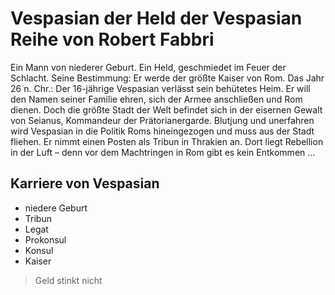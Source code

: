 # Vespasian der Held der Vespasian Reihe von Robert Fabbri
Ein Mann von niederer Geburt.
Ein Held, geschmiedet im Feuer der Schlacht.
Seine Bestimmung: Er werde der größte Kaiser von Rom.
Das Jahr 26 n. Chr.: Der 16-jährige Vespasian verlässt sein behütetes Heim. Er will den Namen seiner Familie ehren, sich der Armee anschließen und Rom dienen. 
Doch die größte Stadt der Welt befindet sich in der eisernen Gewalt von Seianus, Kommandeur der Prätorianergarde.
Blutjung und unerfahren wird Vespasian in die Politik Roms hineingezogen und muss aus der Stadt fliehen. 
Er nimmt einen Posten als Tribun in Thrakien an. Dort liegt Rebellion in der Luft – denn vor dem Machtringen in Rom gibt es kein Entkommen …

## Karriere von Vespasian
* niedere Geburt
* Tribun
* Legat
* Prokonsul
* Konsul
* Kaiser

> Geld stinkt nicht